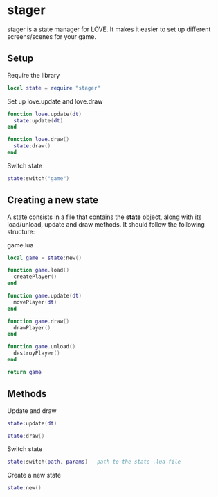stager
==============

stager is a state manager for LÖVE. It makes it easier to set up different screens/scenes for your game.

Setup
----------------

Require the library
```lua
local state = require "stager"
```

Set up love.update and love.draw
```lua
function love.update(dt)
  state:update(dt)
end

function love.draw()
  state:draw()
end
```

Switch state
```lua
state:switch("game")
```

Creating a new state
----------------

A state consists in a file that contains the **state** object, along with its load/unload, update and draw methods.
It should follow the following structure:

game.lua
```lua
local game = state:new()

function game.load()
  createPlayer()
end

function game.update(dt)
  movePlayer(dt)
end

function game.draw()
  drawPlayer()
end

function game.unload()
  destroyPlayer()
end

return game
```

Methods
----------------

Update and draw
```lua
state:update(dt)

state:draw()
```

Switch state
```lua
state:switch(path, params) --path to the state .lua file
```

Create a new state
```lua
state:new()
```